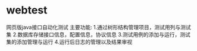 # webtest
网页版java接口自动化测试
主要功能:
1.通过树形结构管理项目，测试用列与测试集
2.数据库存储接口信息，配置信息，协议信息
3.测试用例的添加与运行，测试集的添加管理与运行
4.运行后日志的管理以及结果审视




